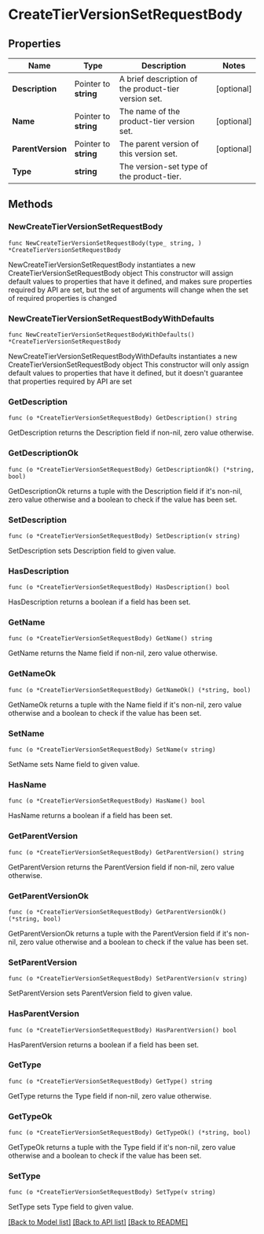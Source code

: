 # CreateTierVersionSetRequestBody

## Properties

Name | Type | Description | Notes
------------ | ------------- | ------------- | -------------
**Description** | Pointer to **string** | A brief description of the product-tier version set. | [optional] 
**Name** | Pointer to **string** | The name of the product-tier version set. | [optional] 
**ParentVersion** | Pointer to **string** | The parent version of this version set. | [optional] 
**Type** | **string** | The version-set type of the product-tier. | 

## Methods

### NewCreateTierVersionSetRequestBody

`func NewCreateTierVersionSetRequestBody(type_ string, ) *CreateTierVersionSetRequestBody`

NewCreateTierVersionSetRequestBody instantiates a new CreateTierVersionSetRequestBody object
This constructor will assign default values to properties that have it defined,
and makes sure properties required by API are set, but the set of arguments
will change when the set of required properties is changed

### NewCreateTierVersionSetRequestBodyWithDefaults

`func NewCreateTierVersionSetRequestBodyWithDefaults() *CreateTierVersionSetRequestBody`

NewCreateTierVersionSetRequestBodyWithDefaults instantiates a new CreateTierVersionSetRequestBody object
This constructor will only assign default values to properties that have it defined,
but it doesn't guarantee that properties required by API are set

### GetDescription

`func (o *CreateTierVersionSetRequestBody) GetDescription() string`

GetDescription returns the Description field if non-nil, zero value otherwise.

### GetDescriptionOk

`func (o *CreateTierVersionSetRequestBody) GetDescriptionOk() (*string, bool)`

GetDescriptionOk returns a tuple with the Description field if it's non-nil, zero value otherwise
and a boolean to check if the value has been set.

### SetDescription

`func (o *CreateTierVersionSetRequestBody) SetDescription(v string)`

SetDescription sets Description field to given value.

### HasDescription

`func (o *CreateTierVersionSetRequestBody) HasDescription() bool`

HasDescription returns a boolean if a field has been set.

### GetName

`func (o *CreateTierVersionSetRequestBody) GetName() string`

GetName returns the Name field if non-nil, zero value otherwise.

### GetNameOk

`func (o *CreateTierVersionSetRequestBody) GetNameOk() (*string, bool)`

GetNameOk returns a tuple with the Name field if it's non-nil, zero value otherwise
and a boolean to check if the value has been set.

### SetName

`func (o *CreateTierVersionSetRequestBody) SetName(v string)`

SetName sets Name field to given value.

### HasName

`func (o *CreateTierVersionSetRequestBody) HasName() bool`

HasName returns a boolean if a field has been set.

### GetParentVersion

`func (o *CreateTierVersionSetRequestBody) GetParentVersion() string`

GetParentVersion returns the ParentVersion field if non-nil, zero value otherwise.

### GetParentVersionOk

`func (o *CreateTierVersionSetRequestBody) GetParentVersionOk() (*string, bool)`

GetParentVersionOk returns a tuple with the ParentVersion field if it's non-nil, zero value otherwise
and a boolean to check if the value has been set.

### SetParentVersion

`func (o *CreateTierVersionSetRequestBody) SetParentVersion(v string)`

SetParentVersion sets ParentVersion field to given value.

### HasParentVersion

`func (o *CreateTierVersionSetRequestBody) HasParentVersion() bool`

HasParentVersion returns a boolean if a field has been set.

### GetType

`func (o *CreateTierVersionSetRequestBody) GetType() string`

GetType returns the Type field if non-nil, zero value otherwise.

### GetTypeOk

`func (o *CreateTierVersionSetRequestBody) GetTypeOk() (*string, bool)`

GetTypeOk returns a tuple with the Type field if it's non-nil, zero value otherwise
and a boolean to check if the value has been set.

### SetType

`func (o *CreateTierVersionSetRequestBody) SetType(v string)`

SetType sets Type field to given value.



[[Back to Model list]](../README.md#documentation-for-models) [[Back to API list]](../README.md#documentation-for-api-endpoints) [[Back to README]](../README.md)


